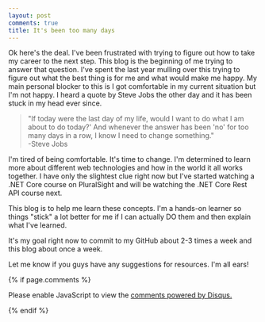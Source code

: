 ```yaml
---
layout: post
comments: true
title: It's been too many days
---
```


Ok here's the deal. I've been frustrated with trying to figure out how to take my career to the next step. This blog is the beginning of me trying to answer that question. I've spent the last year mulling over this trying to figure out what the best thing is for me and what would make me happy. My main personal blocker to this is I got comfortable in my current situation but I'm not happy. I heard a quote by Steve Jobs the other day and it has been stuck in my head ever since.

> "If today were the last day of my life, would I want to do what I am about to do today?' And whenever the answer has been 'no' for too many days in a row, I know I need to change something." <br /> -Steve Jobs
      
I'm tired of being comfortable. It's time to change. I'm determined to learn more about different web technologies and how in the world it all works together. I have only the slightest clue right now but I've started watching a .NET Core course on PluralSight and will be watching the .NET Core Rest API course next.

This blog is to help me learn these concepts. I'm a hands-on learner so things "stick" a lot better for me if I can actually DO them and then explain what I've learned.

It's my goal right now to commit to my GitHub about 2-3 times a week and this blog about once a week.

Let me know if you guys have any suggestions for resources. I'm all ears!

{% if page.comments %}
<div id="disqus_thread"></div>
<script>

/**
*  RECOMMENDED CONFIGURATION VARIABLES: EDIT AND UNCOMMENT THE SECTION BELOW TO INSERT DYNAMIC VALUES FROM YOUR PLATFORM OR CMS.
*  LEARN WHY DEFINING THESE VARIABLES IS IMPORTANT: https://disqus.com/admin/universalcode/#configuration-variables*/

var disqus_config = function () {
this.page.url = {{ page.url }};  // Replace PAGE_URL with your page's canonical URL variable
this.page.identifier = {{ page.id }}; // Replace PAGE_IDENTIFIER with your page's unique identifier variable
};

(function() { // DON'T EDIT BELOW THIS LINE
var d = document, s = d.createElement('script');
s.src = 'https://candace-williford.disqus.com/embed.js';
s.setAttribute('data-timestamp', +new Date());
(d.head || d.body).appendChild(s);
})();
</script>
<noscript>Please enable JavaScript to view the <a href="https://disqus.com/?ref_noscript">comments powered by Disqus.</a></noscript>
                            
{% endif %}
